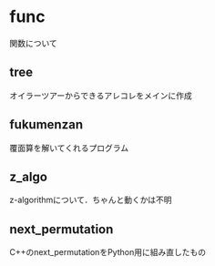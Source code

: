 # func

関数について

## tree

オイラーツアーからできるアレコレをメインに作成

## fukumenzan

覆面算を解いてくれるプログラム

## z_algo

z-algorithmについて．ちゃんと動くかは不明

## next_permutation

C++のnext_permutationをPython用に組み直したもの
